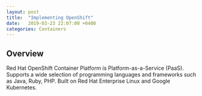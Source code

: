```yaml
---
layout: post
title:  "Implementing OpenShift"
date:   2019-03-23 22:07:00 +0400
categories: Containers
---
```


## Overview
Red Hat OpenShift Container Platform is Platform-as-a-Service (PaaS). Supports a wide selection of programming languages and frameworks such as Java, Ruby, PHP. Built on Red Hat Enterprise Linux and Google Kubernetes. 
